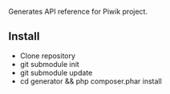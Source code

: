 Generates API reference for Piwik project.

## Install

 * Clone repository
 * git submodule init
 * git submodule update
 * cd generator && php composer.phar install

